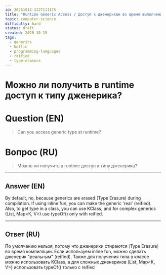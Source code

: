 ```yaml
---
id: 20251012-1227111175
title: "Runtime Generic Access / Доступ к дженерикам во время выполнения"
topic: computer-science
difficulty: hard
status: draft
created: 2025-10-15
tags:
  - generics
  - kotlin
  - programming-languages
  - reified
  - type-erasure
---
```

# Можно ли получить в runtime доступ к типу дженерика?

# Question (EN)
> Can you access generic type at runtime?

# Вопрос (RU)
> Можно ли получить в runtime доступ к типу дженерика?

---

## Answer (EN)

By default, no, because generics are erased (Type Erasure) during compilation. If using inline fun, you can make the generic 'real' (reified). Also, to get type in a class, you can use KClass<T>, and for complex generics (List<T>, Map<K, V>) use typeOf<T>() only with reified.

---

## Ответ (RU)

По умолчанию нельзя, потому что дженерики стираются (Type Erasure) во время компиляции. Если используем inline fun, можно сделать дженерик "реальным" (reified). Также для получения типа в классе можно использовать KClass<T>, а для сложных дженериков (List<T>, Map<K, V>) использовать typeOf<T>() только с reified

